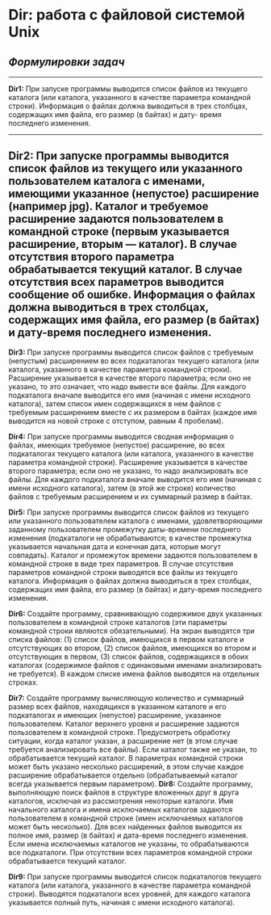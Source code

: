 # Dir: работа с файловой системой Unix

## ***Формулировки задач***
---
**Dir1:** При запуске программы выводится список файлов из текущего каталога (или каталога, указанного в качестве параметра командной строки). Информация о файлах должна выводиться в трех столбцах, содержащих имя файла, его размер (в байтах) и дату- время последнего изменения.

---

**Dir2:** При запуске программы выводится список файлов из текущего или указанного пользователем каталога с именами, имеющими указанное (непустое) расширение (например jpg). Каталог и требуемое расширение задаются пользователем в командной строке (первым указывается расширение, вторым — каталог). В случае отсутствия второго параметра обрабатывается текущий каталог. В случае отсутствия всех параметров выводится сообщение об ошибке. Информация о файлах должна выводиться в трех столбцах, содержащих имя файла, его размер (в байтах) и дату-время последнего изменения.
---
**Dir3:** При запуске программы выводится список файлов с требуемым (непустым) расширением во всех подкаталогах текущего каталога (или каталога, указанного в качестве параметра командной строки). Расширение указывается в качестве второго параметра; если оно не указано, то это означает, что надо вывести все файлы. Для каждого подкаталога вначале выводится его имя (начиная с имени исходного каталога), затем список имен содержащихся в нем файлов с требуемым расширением вместе с их размером в байтах (каждое имя выводится на новой строке с отступом, равным 4 пробелам).

**Dir4:** При запуске программы выводится сводная информация о файлах, имеющих требуемое (непустое) расширение, во всех подкаталогах текущего каталога (или каталога, указанного в качестве параметра командной строки). Расширение указывается в качестве второго параметра; если оно не указано, то надо анализировать все файлы. Для каждого подкаталога вначале выводится его имя (начиная с имени исходного каталога), затем (в этой же строке) количество файлов с требуемым расширением и их суммарный размер в байтах.

**Dir5:** При запуске программы выводится список файлов из текущего или указанного пользователем каталога с именами, удовлетворяющими заданному пользователем промежутку даты-времени последнего изменения (подкаталоги не обрабатываются; в качестве промежутка указывается начальная дата и конечная дата, которые могут совпадать). Каталог и промежуток времени задаются пользователем в командной строке в виде трех параметров. В случае отсутствия параметров командной строки выводятся все файлы из текущего каталога. Информация о файлах должна выводиться в трех столбцах, содержащих имя файла, его размер (в байтах) и дату-время последнего изменения.

**Dir6:** Создайте программу, сравнивающую содержимое двух указанных пользователем в командной строке каталогов (эти параметры командной строки являются обязательными). На экран выводятся три списка файлов: (1) список файлов, имеющихся в первом каталоге и отсутствующих во втором, (2) список файлов, имеющихся во втором и отсутствующих в первом, (3) список файлов, содержащихся в обоих каталогах (содержимое файлов с одинаковыми именами анализировать не требуется). В каждом списке имена файлов выводятся на отдельных строках.

**Dir7:** Создайте программу вычисляющую количество и суммарный размер всех файлов, находящихся в указанном каталоге и его подкаталогах и имеющих (непустое) расширение, указанное пользователем. Каталог верхнего уровня и расширение задаются пользователем в командной строке. Предусмотреть обработку ситуации, когда каталог указан, а расширение нет (в этом случае требуется анализировать все файлы). Если каталог также не указан, то обрабатывается текущий каталог. В параметрах командной строки может быть указано несколько расширений, в этом случае каждое расширение обрабатывается отдельно (обрабатываемый каталог всегда указывается первым параметром).
**Dir8:** Создайте программу, выполняющую поиск файлов в структуре вложенных друг в друга каталогов, исключая из рассмотрения некоторые каталоги. Имя начального каталога и имена исключаемых каталогов задаются пользователем в командной строке (имен исключаемых каталогов может быть несколько). Для всех найденных файлов выводится их полное имя, размер (в байтах) и дата-время последнего изменения. Если имена исключаемых каталогов не указаны, то обрабатываются все подкаталоги. При отсутствии всех параметров командной строки обрабатывается текущий каталог.

**Dir9:** При запуске программы выводится список подкаталогов текущего каталога (или каталога, указанного в качестве параметра командной строки). Выводятся подкаталоги всех уровней, для каждого каталога указывается полный путь, начиная с имени исходного каталога).